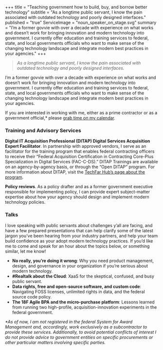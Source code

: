 +++
title = "Teaching government how to build, buy, and borrow better technology"
subtitle = "As a longtime public servant, I know the pain associated with outdated technology and poorly designed interfaces."
published = "true"
ServiceImage = "noun_speaker_on_stage.svg"
summary = "I’m a former govvie with over a decade with experience on what works and doesn’t work for bringing innovation and modern technology into government. I currently offer education and training services to federal, state, and local governments officials who want to make sense of the changing technology landscape and integrate modern best practices in your agencies."
+++

<blockquote class="blockquote text-center">
  <p class="mb-0"><em>    As a longtime public servant, I know the pain associated with outdated technology and poorly designed interfaces.</em></p>
</blockquote>

I’m a former govvie with over a decade with experience on what works and doesn’t work for bringing innovation and modern technology into government. I currently offer education and training services to federal, state, and local governments officials who want to make sense of the changing technology landscape and integrate modern best practices in your agencies.

If you are interested in working with me, either as a prime contractor or as a government official,* please [grab time on my calendar](https://calendly.com/davez/virtual-tea-coffee).

### Training and Advisory Services

**Digital IT Acquisition Professional (DITAP) Digital Services Acquisition Expert Facilitator**. In partnership with approved vendors, I serve as an facilitator for the training program that enables federal contracting officers to receive their “Federal Acquisition Certification in Contracting Core-Plus Specialization in Digital Services (FAC-C-DS).” DITAP Trainings are available on an agency-by-agency basis, or through the “Open DITAP” program. For more information about DITAP, visit the [TechFar Hub’s page about the program](https://techfarhub.cio.gov/initiatives/ditap/).

**Policy reviews**. As a policy drafter and as a former government executive responsible for implementing policy, I can provide expert subject-matter expertise about how your agency should design and implement modern technology policies.


### Talks

I love speaking with public servants about challenges y’all are facing, and have a few prepared presentations that can help clarify some of the latest jargon you’ve been hearing from your industry partners, and help your team build confidence as your adopt modern technology practices. If you’d like me to come and speak for an hour about the topics below, or something similar, let me know!

- **No really, you’re doing it wrong**: Why you need product management, design, and governance in your organization if you’re serious about modern technology.
- **#Realtalk about the Cloud**: XaaS for the skeptical, confused, and busy public servant.
- **Data rights, free and open-source software, and custom code**: Navigating FOSS licenses, unlimited rights in data, and the federal source code policy.
- **The 18F Agile BPA and the micro-purchase platform**: Lessons learned from running two high-profile, acquisition-innovation experiments in the federal government.

_\*As of now, I am not registered in the federal System for Award Management and, accordingly, work exclusively as a subcontractor to provide these services. Additionally, to avoid potential conflicts of interest I do not provide advice to government entities on specific procurements or other particular matters involving specific parties._
